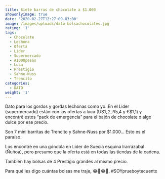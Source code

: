 ```yaml
---
title: Siete barras de chocolate a $1.000
showonlyimage: true
date: '2020-02-27T12:27:09-03:00'
image: /images/uploads/dato-bolsachocolates.jpg
rating: '1'
tags:
  - Chocolate
  - Lechona
  - Oferta
  - Lider
  - Supermercado
  - A1000pesos
  - Luca
  - Prestigio
  - Sahne-Nuss
  - Trencito
categories:
  - DATO
weight: '1'
---
```

Dato para los gordos y gordas lechonas como yo. En el Lider (supermercado) están con las ofertas a luca (US$1,2, R$5,4 y €$1,1) y encontré estos “pack de emergencia” para el bajón de chocolate o algo dulce por ese precio.

<!--more-->

Son 7 mini barritas de Trencito y Sahne-Nuss por $1.000... Esto es el paraíso.

Los encontré en una góndola en Lider de Suecia esquina Irarrázabal (Ñuñoa), pero presumo que la oferta está en todas las tiendas de la cadena.

También hay bolsas de 4 Prestigio grandes al mismo precio.

Para qué les digo cuántas bolsas me traje, 😂🤣😂🤣. #SOYprueboytecuento

